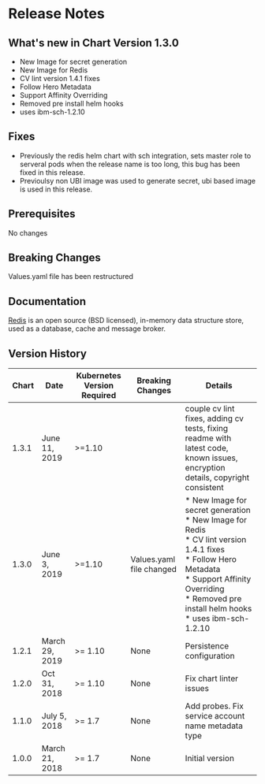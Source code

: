 # Release Notes

## What's new in Chart Version 1.3.0

* New Image for secret generation
* New Image for Redis 
* CV lint version 1.4.1 fixes
* Follow Hero Metadata
* Support Affinity Overriding
* Removed pre install helm hooks
* uses ibm-sch-1.2.10

## Fixes

* Previously the redis helm chart with sch integration, sets master role to serveral pods when the release name is too long, this bug has been fixed in this release. 
* Previoulsy non UBI image was used to generate secret, ubi based image is used in this release. 

## Prerequisites

No changes

## Breaking Changes

Values.yaml file has been restructured 

## Documentation

[Redis](https://redis.io) is an open source (BSD licensed), in-memory data structure store, used as a database, cache and message broker.

## Version History

| Chart | Date | Kubernetes Version Required | Breaking Changes | Details |
| ----- | ---- | --------------------------- | ---------------- | ------- |
|1.3.1 | June 11, 2019 | >=1.10 | | couple cv lint fixes, adding cv tests, fixing readme with latest code, known issues, encryption details, copyright consistent |
|1.3.0 |June 3, 2019   | >=1.10  | Values.yaml file changed | * New Image for secret generation </br> * New Image for Redis </br> * CV lint version 1.4.1 fixes </br> * Follow Hero Metadata </br> * Support Affinity Overriding </br> * Removed pre install helm hooks </br> * uses ibm-sch-1.2.10 </br> |
| 1.2.1 | March 29, 2019 | >= 1.10 | None | Persistence configuration
| 1.2.0 | Oct 31, 2018 | >= 1.10 | None | Fix chart linter issues |
| 1.1.0 | July 5, 2018 | >= 1.7 | None | Add probes. Fix service account name metadata type |
| 1.0.0 | March 21, 2018 | >= 1.7 | None | Initial version |
